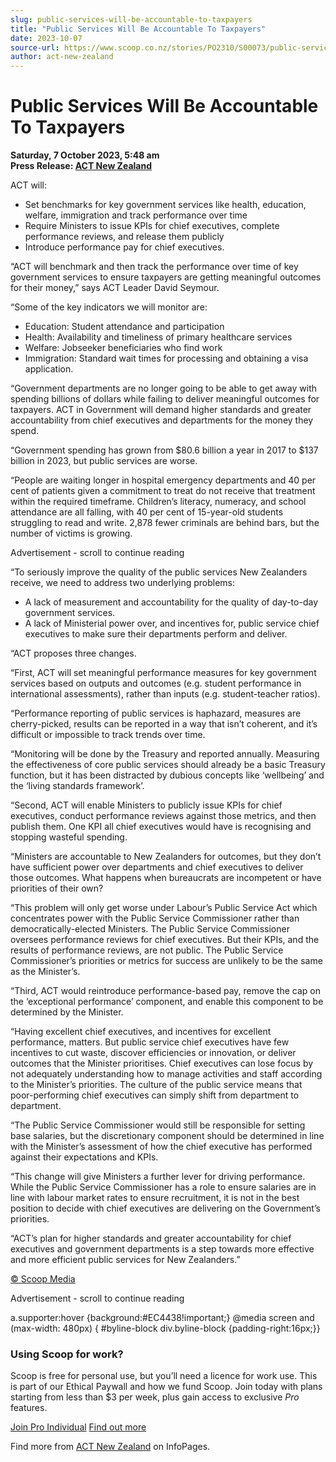 ```yaml
---
slug: public-services-will-be-accountable-to-taxpayers
title: "Public Services Will Be Accountable To Taxpayers"
date: 2023-10-07
source-url: https://www.scoop.co.nz/stories/PO2310/S00073/public-services-will-be-accountable-to-taxpayers.htm
author: act-new-zealand
---
```

Public Services Will Be Accountable To Taxpayers
================================================

**Saturday, 7 October 2023, 5:48 am**  
**Press Release: [ACT New Zealand](https://info.scoop.co.nz/ACT_New_Zealand)**

ACT will:

*   Set benchmarks for key government services like health, education, welfare, immigration and track performance over time
*   Require Ministers to issue KPIs for chief executives, complete performance reviews, and release them publicly
*   Introduce performance pay for chief executives.

“ACT will benchmark and then track the performance over time of key government services to ensure taxpayers are getting meaningful outcomes for their money,” says ACT Leader David Seymour.

“Some of the key indicators we will monitor are:

*   Education: Student attendance and participation
*   Health: Availability and timeliness of primary healthcare services
*   Welfare: Jobseeker beneficiaries who find work
*   Immigration: Standard wait times for processing and obtaining a visa application.

“Government departments are no longer going to be able to get away with spending billions of dollars while failing to deliver meaningful outcomes for taxpayers. ACT in Government will demand higher standards and greater accountability from chief executives and departments for the money they spend.

“Government spending has grown from $80.6 billion a year in 2017 to $137 billion in 2023, but public services are worse.

“People are waiting longer in hospital emergency departments and 40 per cent of patients given a commitment to treat do not receive that treatment within the required timeframe. Children’s literacy, numeracy, and school attendance are all falling, with 40 per cent of 15-year-old students struggling to read and write. 2,878 fewer criminals are behind bars, but the number of victims is growing.

Advertisement - scroll to continue reading





“To seriously improve the quality of the public services New Zealanders receive, we need to address two underlying problems:

*   A lack of measurement and accountability for the quality of day-to-day government services.
*   A lack of Ministerial power over, and incentives for, public service chief executives to make sure their departments perform and deliver.

“ACT proposes three changes.

“First, ACT will set meaningful performance measures for key government services based on outputs and outcomes (e.g. student performance in international assessments), rather than inputs (e.g. student-teacher ratios).

“Performance reporting of public services is haphazard, measures are cherry-picked, results can be reported in a way that isn’t coherent, and it’s difficult or impossible to track trends over time.

“Monitoring will be done by the Treasury and reported annually. Measuring the effectiveness of core public services should already be a basic Treasury function, but it has been distracted by dubious concepts like ‘wellbeing’ and the ‘living standards framework’.

“Second, ACT will enable Ministers to publicly issue KPIs for chief executives, conduct performance reviews against those metrics, and then publish them. One KPI all chief executives would have is recognising and stopping wasteful spending.

“Ministers are accountable to New Zealanders for outcomes, but they don’t have sufficient power over departments and chief executives to deliver those outcomes. What happens when bureaucrats are incompetent or have priorities of their own?

“This problem will only get worse under Labour’s Public Service Act which concentrates power with the Public Service Commissioner rather than democratically-elected Ministers. The Public Service Commissioner oversees performance reviews for chief executives. But their KPIs, and the results of performance reviews, are not public. The Public Service Commissioner’s priorities or metrics for success are unlikely to be the same as the Minister’s.

“Third, ACT would reintroduce performance-based pay, remove the cap on the ‘exceptional performance’ component, and enable this component to be determined by the Minister.

“Having excellent chief executives, and incentives for excellent performance, matters. But public service chief executives have few incentives to cut waste, discover efficiencies or innovation, or deliver outcomes that the Minister prioritises. Chief executives can lose focus by not adequately understanding how to manage activities and staff according to the Minister’s priorities. The culture of the public service means that poor-performing chief executives can simply shift from department to department.

“The Public Service Commissioner would still be responsible for setting base salaries, but the discretionary component should be determined in line with the Minister’s assessment of how the chief executive has performed against their expectations and KPIs.

“This change will give Ministers a further lever for driving performance. While the Public Service Commissioner has a role to ensure salaries are in line with labour market rates to ensure recruitment, it is not in the best position to decide with chief executives are delivering on the Government’s priorities.

“ACT’s plan for higher standards and greater accountability for chief executives and government departments is a step towards more effective and more efficient public services for New Zealanders.”

[© Scoop Media](http://www.scoop.co.nz/about/terms.html)  

Advertisement - scroll to continue reading



a.supporter:hover {background:#EC4438!important;} @media screen and (max-width: 480px) { #byline-block div.byline-block {padding-right:16px;}}

### Using Scoop for work?

Scoop is free for personal use, but you’ll need a licence for work use. This is part of our Ethical Paywall and how we fund Scoop. Join today with plans starting from less than $3 per week, plus gain access to exclusive _Pro_ features.  
  
[Join Pro Individual](https://pro.scoop.co.nz/Individual/?from=ProIn24) [Find out more](https://pro.scoop.co.nz/using-scoop-for-work/?from=ProIn24)

Find more from [ACT New Zealand](https://info.scoop.co.nz/ACT_New_Zealand) on InfoPages.